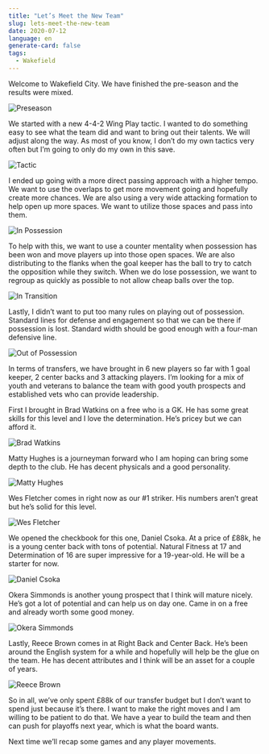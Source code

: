 ```yaml
---
title: "Let’s Meet the New Team"
slug: lets-meet-the-new-team
date: 2020-07-12
language: en
generate-card: false
tags:
  - Wakefield
---
```


Welcome to Wakefield City. We have finished the pre-season and the results were mixed.

![Preseason](./PreSeason.PNG)

We started with a new 4-4-2 Wing Play tactic. I wanted to do something easy to see what the team did and want to bring out their talents. We will adjust along the way. As most of you know, I don’t do my own tactics very often but I’m going to only do my own in this save.

![Tactic](./Tactic.PNG)

I ended up going with a more direct passing approach with a higher tempo. We want to use the overlaps to get more movement going and hopefully create more chances. We are also using a very wide attacking formation to help open up more spaces. We want to utilize those spaces and pass into them.

![In Possession](./InPossession.PNG)

To help with this, we want to use a counter mentality when possession has been won and move players up into those open spaces. We are also distributing to the flanks when the goal keeper has the ball to try to catch the opposition while they switch. When we do lose possession, we want to regroup as quickly as possible to not allow cheap balls over the top.

![In Transition](./InTransition.PNG)

Lastly, I didn’t want to put too many rules on playing out of possession. Standard lines for defense and engagement so that we can be there if possession is lost. Standard width should be good enough with a four-man defensive line.

![Out of Possession](./OutOfPossession.PNG)

In terms of transfers, we have brought in 6 new players so far with 1 goal keeper, 2 center backs and 3 attacking players. I’m looking for a mix of youth and veterans to balance the team with good youth prospects and established vets who can provide leadership.

First I brought in Brad Watkins on a free who is a GK. He has some great skills for this level and I love the determination. He’s pricey but we can afford it.

![Brad Watkins](./WatkinsBrad.PNG)

Matty Hughes is a journeyman forward who I am hoping can bring some depth to the club. He has decent physicals and a good personality.

![Matty Hughes](./HughesMatty.PNG)

Wes Fletcher comes in right now as our #1 striker. His numbers aren’t great but he’s solid for this level.

![Wes Fletcher](./FletcherWes.PNG)

We opened the checkbook for this one, Daniel Csoka. At a price of £88k, he is a young center back with tons of potential. Natural Fitness at 17 and Determination of 16 are super impressive for a 19-year-old. He will be a starter for now.

![Daniel Csoka](./CsokaDaniel.PNG)

Okera Simmonds is another young prospect that I think will mature nicely. He’s got a lot of potential and can help us on day one. Came in on a free and already worth some good money.

![Okera Simmonds](./SimmondsOkera.PNG)

Lastly, Reece Brown comes in at Right Back and Center Back. He’s been around the English system for a while and hopefully will help be the glue on the team. He has decent attributes and I think will be an asset for a couple of years.

![Reece Brown](./BrownReece.PNG)

So in all, we’ve only spent £88k of our transfer budget but I don’t want to spend just because it’s there. I want to make the right moves and I am willing to be patient to do that. We have a year to build the team and then can push for playoffs next year, which is what the board wants. 

Next time we’ll recap some games and any player movements.